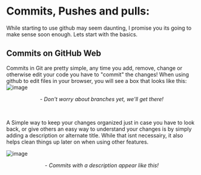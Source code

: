 # Commits, Pushes and pulls:

While starting to use github may seem daunting, I promise you its going to make sense soon enough. Lets start with the basics. 

## Commits on GitHub Web
Commits in Git are pretty simple, any time you add, remove, change or otherwise edit your code you have to "commit" the changes! When using github to edit files in your browser, you will see a box that looks like this:
![image](https://user-images.githubusercontent.com/61284764/156105699-0c8d2cca-66aa-4bbe-ae62-2c8320d497b8.png)
<p align = "center"> <i>- Don't worry about branches yet, we'll get there! </i></p>
<br>

 A Simple way to keep your changes organized just in case you have to look back, or give others an easy way to understand your changes is by simply adding a description or alternate title. While that isnt necessairy, it also helps clean things up later on when using other features.
 
 ![image](https://user-images.githubusercontent.com/61284764/156107503-4a0203ea-7deb-40e6-aa1d-e64bfa7d0329.png)
 <p align = "center"> <i>- Commits with a description appear like this! </i></p>
